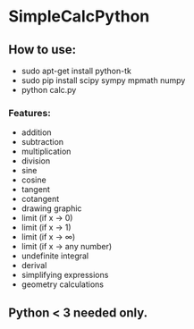 # SimpleCalcPython

## How to use:
* sudo apt-get install python-tk
* sudo pip install scipy sympy mpmath numpy
* python calc.py

### Features:
* addition
* subtraction
* multiplication
* division
* sine
* cosine
* tangent
* cotangent
* drawing graphic
* limit (if x -> 0)
* limit (if x -> 1)
* limit (if x -> ∞)
* limit (if x -> any number)
* undefinite integral
* derival
* simplifying expressions
* geometry calculations

## Python < 3 needed only.
